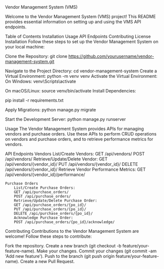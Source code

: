 
Vendor Management System (VMS)

Welcome to the Vendor Management System (VMS) project! This README provides essential information on setting up and using the VMS API endpoints.

Table of Contents
    Installation
    Usage
    API Endpoints
    Contributing
    License
    Installation
    Follow these steps to set up the Vendor Management System on your local machine:

Clone the Repository:
    git clone https://github.com/yourusername/vendor-management-system.git

Navigate to the Project Directory:
    cd vendor-management-system
    Create a Virtual Environment:
    python -m venv venv
Activate the Virtual Environment:
    On Windows:
    venv\Scripts\activate

On macOS/Linux:
    source venv/bin/activate
    Install Dependencies:

pip install -r requirements.txt

Apply Migrations:
    python manage.py migrate

Start the Development Server:
python manage.py runserver

Usage
The Vendor Management System provides APIs for managing vendors and purchase orders. Use these APIs to perform CRUD operations on vendors and purchase orders, and to retrieve performance metrics for vendors.

API Endpoints
    Vendors
        List/Create Vendors:
        GET /api/vendors/
        POST /api/vendors/
        Retrieve/Update/Delete Vendor:
        GET /api/vendors/{vendor_id}/
        PUT /api/vendors/{vendor_id}/
        DELETE /api/vendors/{vendor_id}/
        Retrieve Vendor Performance Metrics:
        GET /api/vendors/{vendor_id}/performance/

    Purchase Orders
        List/Create Purchase Orders:
        GET /api/purchase_orders/
        POST /api/purchase_orders/
        Retrieve/Update/Delete Purchase Order:
        GET /api/purchase_orders/{po_id}/
        PUT /api/purchase_orders/{po_id}/
        DELETE /api/purchase_orders/{po_id}/
        Acknowledge Purchase Order:
        POST /api/purchase_orders/{po_id}/acknowledge/

Contributing
Contributions to the Vendor Management System are welcome! Follow these steps to contribute:

Fork the repository.
Create a new branch (git checkout -b feature/your-feature-name).
Make your changes.
Commit your changes (git commit -am 'Add new feature').
Push to the branch (git push origin feature/your-feature-name).
Create a new Pull Request.